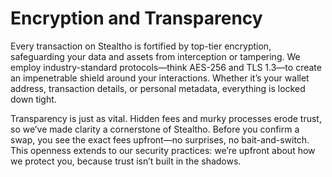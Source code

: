 # Encryption and Transparency

Every transaction on Stealtho is fortified by top-tier encryption, safeguarding your data and assets from interception or tampering. We employ industry-standard protocols—think AES-256 and TLS 1.3—to create an impenetrable shield around your interactions. Whether it’s your wallet address, transaction details, or personal metadata, everything is locked down tight.

Transparency is just as vital. Hidden fees and murky processes erode trust, so we’ve made clarity a cornerstone of Stealtho. Before you confirm a swap, you see the exact fees upfront—no surprises, no bait-and-switch. This openness extends to our security practices: we’re upfront about how we protect you, because trust isn’t built in the shadows.
